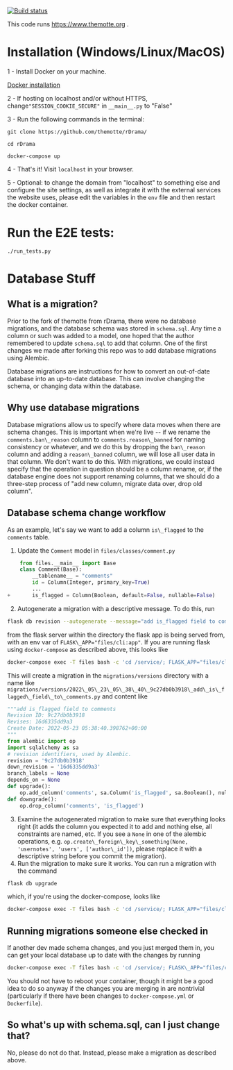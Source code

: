 
[![Build status](https://img.shields.io/github/workflow/status/TheMotte/rDrama/run_tests.py/frost)](https://github.com/TheMotte/rDrama/actions?query=workflow%3Arun_tests.py+branch%3Afrost)

This code runs https://www.themotte.org .

# Installation (Windows/Linux/MacOS)

1 - Install Docker on your machine.

[Docker installation](https://docs.docker.com/get-docker/)

2 - If hosting on localhost and/or without HTTPS, change```"SESSION_COOKIE_SECURE"``` in ```__main__.py``` to "False"

3 - Run the following commands in the terminal:

```
git clone https://github.com/themotte/rDrama/

cd rDrama

docker-compose up
```

4 - That's it! Visit `localhost` in your browser.

5 - Optional: to change the domain from "localhost" to something else and configure the site settings, as well as integrate it with the external services the website uses, please edit the variables in the `env` file and then restart the docker container.

# Run the E2E tests:

`./run_tests.py`

# Database Stuff

## What is a migration?

Prior to the fork of themotte from rDrama, there were no database migrations, and the database schema was stored in `schema.sql`. Any time a column or such was added to a model, one hoped that the author remembered to update `schema.sql` to add that column. One of the first changes we made after forking this repo was to add database migrations using Alembic.

Database migrations are instructions for how to convert an out-of-date database into an up-to-date database. This can involve changing the schema, or changing data within the database.

## Why use database migrations

Database migrations allow us to specify where data moves when there are schema changes. This is important when we're live -- if we rename the `comments.ban\_reason` column to `comments.reason\_banned` for naming consistency or whatever, and we do this by dropping the `ban\_reason` column and adding a `reason\_banned` column, we will lose all user data in that column. We don't want to do this. With migrations, we could instead specify that the operation in question should be a column rename, or, if the database engine does not support renaming columns, that we should do a three-step process of "add new column, migrate data over, drop old column".

## Database schema change workflow

As an example, let's say we want to add a column `is\_flagged` to the `comments` table.

1. Update the `Comment` model in `files/classes/comment.py`
```python
	from files.__main__ import Base
	class Comment(Base):
		__tablename__ = "comments"
		id = Column(Integer, primary_key=True)
		...
+		is_flagged = Column(Boolean, default=False, nullable=False)
```
2. Autogenerate a migration with a descriptive message. To do this, run
```sh
flask db revision --autogenerate --message="add is_flagged field to comments"
```
from the flask server within the directory the flask app is being served from, with an env var of `FLASK\_APP="files/cli:app"`. If you are running flask using `docker-compose` as described above, this looks like
```sh
docker-compose exec -T files bash -c 'cd /service/; FLASK_APP="files/cli:app" flask "$@"' . db revision --autogenerate --message="add is_flagged field to comments"
```
This will create a migration in the `migrations/versions` directory with a name like `migrations/versions/2022\_05\_23\_05\_38\_40\_9c27db0b3918\_add\_is\_flagged\_field\_to\_comments.py` and content like
```python
"""add is_flagged field to comments
Revision ID: 9c27db0b3918
Revises: 16d6335dd9a3
Create Date: 2022-05-23 05:38:40.398762+00:00
"""
from alembic import op
import sqlalchemy as sa
# revision identifiers, used by Alembic.
revision = '9c27db0b3918'
down_revision = '16d6335dd9a3'
branch_labels = None
depends_on = None
def upgrade():
    op.add_column('comments', sa.Column('is_flagged', sa.Boolean(), nullable=False))
def downgrade():
    op.drop_column('comments', 'is_flagged')
```

3. Examine the autogenerated migration to make sure that everything looks right (it adds the column you expected it to add and nothing else, all constraints are named, etc. If you see a `None` in one of the alembic operations, e.g. `op.create\_foreign\_key\_something(None, 'usernotes', 'users', ['author\_id'])`, please replace it with a descriptive string before you commit the migration).
4. Run the migration to make sure it works. You can run a migration with the command
```sh
flask db upgrade
```
which, if you're using the docker-compose, looks like
```sh
docker-compose exec -T files bash -c 'cd /service/; FLASK_APP="files/cli:app" flask "$@"' . db upgrade
```

## Running migrations someone else checked in

If another dev made schema changes, and you just merged them in, you can get your local database up to date with the changes by running
```sh
docker-compose exec -T files bash -c 'cd /service/; FLASK\_APP="files/cli:app" flask db upgrade
```
You should not have to reboot your container, though it might be a good idea to do so anyway if the changes you are merging in are nontrivial (particularly if there have been changes to `docker-compose.yml` or `Dockerfile`).

## So what's up with schema.sql, can I just change that?

No, please do not do that. Instead, please make a migration as described above.
